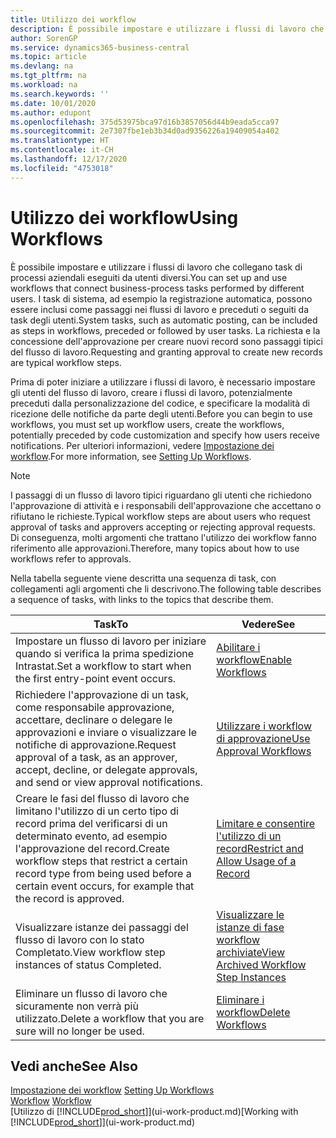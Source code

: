 ```yaml
---
title: Utilizzo dei workflow
description: È possibile impostare e utilizzare i flussi di lavoro che collegano task di processi aziendali eseguiti da utenti diversi. Informazioni sui differenti passaggi da eseguire per iniziare a utilizzare i flussi di lavoro.
author: SorenGP
ms.service: dynamics365-business-central
ms.topic: article
ms.devlang: na
ms.tgt_pltfrm: na
ms.workload: na
ms.search.keywords: ''
ms.date: 10/01/2020
ms.author: edupont
ms.openlocfilehash: 375d53975bca97d16b3857056d44b9eada5cca97
ms.sourcegitcommit: 2e7307fbe1eb3b34d0ad9356226a19409054a402
ms.translationtype: HT
ms.contentlocale: it-CH
ms.lasthandoff: 12/17/2020
ms.locfileid: "4753018"
---
```

# <a name="using-workflows"></a><span data-ttu-id="68e0f-104">Utilizzo dei workflow</span><span class="sxs-lookup"><span data-stu-id="68e0f-104">Using Workflows</span></span>
<span data-ttu-id="68e0f-105">È possibile impostare e utilizzare i flussi di lavoro che collegano task di processi aziendali eseguiti da utenti diversi.</span><span class="sxs-lookup"><span data-stu-id="68e0f-105">You can set up and use workflows that connect business-process tasks performed by different users.</span></span> <span data-ttu-id="68e0f-106">I task di sistema, ad esempio la registrazione automatica, possono essere inclusi come passaggi nei flussi di lavoro e preceduti o seguiti da task degli utenti.</span><span class="sxs-lookup"><span data-stu-id="68e0f-106">System tasks, such as automatic posting, can be included as steps in workflows, preceded or followed by user tasks.</span></span> <span data-ttu-id="68e0f-107">La richiesta e la concessione dell'approvazione per creare nuovi record sono passaggi tipici del flusso di lavoro.</span><span class="sxs-lookup"><span data-stu-id="68e0f-107">Requesting and granting approval to create new records are typical workflow steps.</span></span>  

 <span data-ttu-id="68e0f-108">Prima di poter iniziare a utilizzare i flussi di lavoro, è necessario impostare gli utenti del flusso di lavoro, creare i flussi di lavoro, potenzialmente preceduti dalla personalizzazione del codice, e specificare la modalità di ricezione delle notifiche da parte degli utenti.</span><span class="sxs-lookup"><span data-stu-id="68e0f-108">Before you can begin to use workflows, you must set up workflow users, create the workflows, potentially preceded by code customization and specify how users receive notifications.</span></span> <span data-ttu-id="68e0f-109">Per ulteriori informazioni, vedere [Impostazione dei workflow](across-set-up-workflows.md).</span><span class="sxs-lookup"><span data-stu-id="68e0f-109">For more information, see [Setting Up Workflows](across-set-up-workflows.md).</span></span>  

> [!NOTE]  
>  <span data-ttu-id="68e0f-110">I passaggi di un flusso di lavoro tipici riguardano gli utenti che richiedono l'approvazione di attività e i responsabili dell'approvazione che accettano o rifiutano le richieste.</span><span class="sxs-lookup"><span data-stu-id="68e0f-110">Typical workflow steps are about users who request approval of tasks and approvers accepting or rejecting approval requests.</span></span> <span data-ttu-id="68e0f-111">Di conseguenza, molti argomenti che trattano l'utilizzo dei workflow fanno riferimento alle approvazioni.</span><span class="sxs-lookup"><span data-stu-id="68e0f-111">Therefore, many topics about how to use workflows refer to approvals.</span></span>  

 <span data-ttu-id="68e0f-112">Nella tabella seguente viene descritta una sequenza di task, con collegamenti agli argomenti che li descrivono.</span><span class="sxs-lookup"><span data-stu-id="68e0f-112">The following table describes a sequence of tasks, with links to the topics that describe them.</span></span>  

|<span data-ttu-id="68e0f-113">**Task**</span><span class="sxs-lookup"><span data-stu-id="68e0f-113">**To**</span></span>|<span data-ttu-id="68e0f-114">**Vedere**</span><span class="sxs-lookup"><span data-stu-id="68e0f-114">**See**</span></span>|  
|------------|-------------|  
|<span data-ttu-id="68e0f-115">Impostare un flusso di lavoro per iniziare quando si verifica la prima spedizione Intrastat.</span><span class="sxs-lookup"><span data-stu-id="68e0f-115">Set a workflow to start when the first entry-point event occurs.</span></span>|[<span data-ttu-id="68e0f-116">Abilitare i workflow</span><span class="sxs-lookup"><span data-stu-id="68e0f-116">Enable Workflows</span></span>](across-how-to-enable-workflows.md)|  
|<span data-ttu-id="68e0f-117">Richiedere l'approvazione di un task, come responsabile approvazione, accettare, declinare o delegare le approvazioni e inviare o visualizzare le notifiche di approvazione.</span><span class="sxs-lookup"><span data-stu-id="68e0f-117">Request approval of a task, as an approver, accept, decline, or delegate approvals, and send or view approval notifications.</span></span>|[<span data-ttu-id="68e0f-118">Utilizzare i workflow di approvazione</span><span class="sxs-lookup"><span data-stu-id="68e0f-118">Use Approval Workflows</span></span>](across-how-use-approval-workflows.md)|  
|<span data-ttu-id="68e0f-119">Creare le fasi del flusso di lavoro che limitano l'utilizzo di un certo tipo di record prima del verificarsi di un determinato evento, ad esempio l'approvazione del record.</span><span class="sxs-lookup"><span data-stu-id="68e0f-119">Create workflow steps that restrict a certain record type from being used before a certain event occurs, for example that the record is approved.</span></span>|[<span data-ttu-id="68e0f-120">Limitare e consentire l'utilizzo di un record</span><span class="sxs-lookup"><span data-stu-id="68e0f-120">Restrict and Allow Usage of a Record</span></span>](across-how-to-restrict-and-allow-usage-of-a-record.md)|  
|<span data-ttu-id="68e0f-121">Visualizzare istanze dei passaggi del flusso di lavoro con lo stato Completato.</span><span class="sxs-lookup"><span data-stu-id="68e0f-121">View workflow step instances of status Completed.</span></span>|[<span data-ttu-id="68e0f-122">Visualizzare le istanze di fase workflow archiviate</span><span class="sxs-lookup"><span data-stu-id="68e0f-122">View Archived Workflow Step Instances</span></span>](across-how-to-view-archived-workflow-step-instances.md)|  
|<span data-ttu-id="68e0f-123">Eliminare un flusso di lavoro che sicuramente non verrà più utilizzato.</span><span class="sxs-lookup"><span data-stu-id="68e0f-123">Delete a workflow that you are sure will no longer be used.</span></span>|[<span data-ttu-id="68e0f-124">Eliminare i workflow</span><span class="sxs-lookup"><span data-stu-id="68e0f-124">Delete Workflows</span></span>](across-how-to-delete-workflows.md)|  

## <a name="see-also"></a><span data-ttu-id="68e0f-125">Vedi anche</span><span class="sxs-lookup"><span data-stu-id="68e0f-125">See Also</span></span>  
<span data-ttu-id="68e0f-126">[Impostazione dei workflow](across-set-up-workflows.md) </span><span class="sxs-lookup"><span data-stu-id="68e0f-126">[Setting Up Workflows](across-set-up-workflows.md) </span></span>  
<span data-ttu-id="68e0f-127">[Workflow](across-workflow.md) </span><span class="sxs-lookup"><span data-stu-id="68e0f-127">[Workflow](across-workflow.md) </span></span>  
<span data-ttu-id="68e0f-128">[Utilizzo di [!INCLUDE[prod_short](includes/prod_short.md)]](ui-work-product.md)</span><span class="sxs-lookup"><span data-stu-id="68e0f-128">[Working with [!INCLUDE[prod_short](includes/prod_short.md)]](ui-work-product.md)</span></span>
